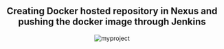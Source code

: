 <div align=center>
  
  ## Creating Docker hosted repository in Nexus and pushing the docker image through Jenkins
  
  ![myproject](https://user-images.githubusercontent.com/58173938/206851411-ea744639-53fd-42ca-af97-8bf0869fb361.png)
  
  </div>
  
 

